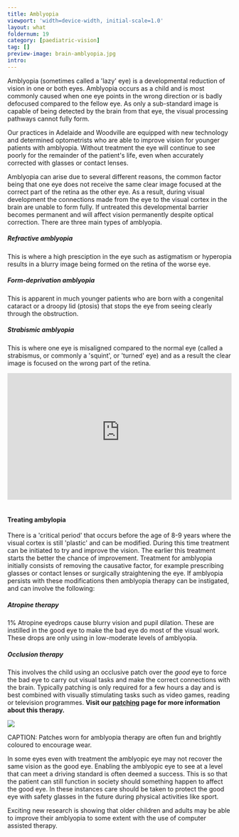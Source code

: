```yaml
---
title: Amblyopia
viewport: 'width=device-width, initial-scale=1.0'
layout: what
foldernum: 19
category: [paediatric-vision]
tag: []
preview-image: brain-amblyopia.jpg
intro: 
---
```


<div class="employee-heading">
<p>Amblyopia (sometimes called a 'lazy' eye) is a developmental reduction of vision in one or both eyes. Amblyopia occurs as a child and is most commonly caused when one eye points in the wrong direction or is badly defocused compared to the fellow eye. As only a sub-standard image is capable of being detected by the brain from that eye, the visual processing pathways cannot fully form.</p>
<p> Our practices in Adelaide and Woodville are equipped with new technology and determined optometrists who are able to improve vision for younger patients with amblyopia. Without treatment the eye will continue to see poorly for the remainder of the patient's life, even when accurately corrected with glasses or contact lenses.</p>
</div>

Amblyopia can arise due to several different reasons, the common factor being that one eye does not receive the same clear image focused at the correct part of the retina as the other eye. As a result, during visual development the connections made from the eye to the visual cortex in the brain are unable to form fully. If untreated this developmental barrier becomes permanent and will affect vision permanently despite optical correction. There are three main types of amblyopia.

##### Refractive amblyopia
This is where a high presciption in the eye such as astigmatism or hyperopia results in a blurry image being formed on the retina of the worse eye.

##### Form-deprivation amblyopia 
This is apparent in much younger patients who are born with a congenital cataract or a droopy lid (ptosis) that stops the eye from seeing clearly through the obstruction.

##### Strabismic amblyopia
This is where one eye is misaligned compared to the normal eye (called a strabismus, or commonly a 'squint', or 'turned' eye) and as a result the clear image is focused on the wrong part of the retina.

<div class="myWrapper" style="position: relative; padding-bottom: 56.25%; height: 0;"><iframe frameborder="0" type="text/html" src="https://2689-2347.captiv8online.com/animations/embed/one/u-t?player_width=100%&player_height=100%&site_company_language=34&autostart=false" width="100%" height="100%" style="position:absolute;top:0;left:0;width:100%;height:100%;"></iframe></div>

<br>

#### Treating ambylopia
There is a 'critical period' that occurs before the age of 8-9 years where the visual cortex is still 'plastic' and can be modified. During this time treatment can be initiated to try and improve the vision. The earlier this treatment starts the better the chance of improvement. Treatment for amblyopia initially consists of removing the causative factor, for example prescribing glasses or contact lenses or surgically straightening the eye. If amblyopia persists with these modifications then amblyopia therapy can be instigated, and can involve the following:

##### Atropine therapy
1% Atropine eyedrops cause blurry vision and pupil dilation. These are instilled in the good eye to make the bad eye do most of the visual work. These drops are only using in low-moderate levels of amblyopia.

##### Occlusion therapy
This involves the child using an occlusive patch over the <i>good</i> eye to force the bad eye to carry out visual tasks and make the correct connections with the brain. Typically patching is only required for a few hours a day and is best combined with visually stimulating tasks such as video games, reading or television programmes. **Visit our [patching](/patient-resources/patching-therapy-for-amblyopia) page for more information about this therapy.**

![](/uploads/amblyopia-patching.jpg)

CAPTION: Patches worn for amblyopia therapy are often fun and brightly coloured to encourage wear. 

In some eyes even with treatment the amblyopic eye may not recover the same vision as the good eye. Enabling the amblyopic eye to see at a level that can meet a driving standard is often deemed a success. This is so that the patient can still function in society should something happen to affect the good eye. In these instances care should be taken to protect the good eye with safety glasses in the future during physical activities like sport. 

Exciting new research is showing that older children and adults may be able to improve their amblyopia to some extent with the use of computer assisted therapy.
